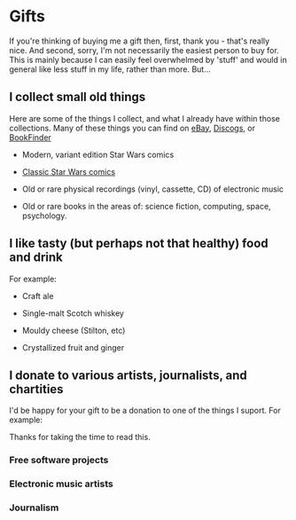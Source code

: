 # Gifts

If you're thinking of buying me a gift then, first, thank you - that's really nice. And second, sorry, 
I'm not necessarily the easiest person to buy for. This is mainly because I can easily feel overwhelmed
by 'stuff' and would in general like less stuff in my life, rather than more. But...

## I collect small old things

Here are some of the things I collect, and what I already have within those collections. Many of these things you can find on [eBay](https://www.ebay.co.uk), [Discogs](https://www.discogs.com), or [BookFinder](https://www.bookfinder.com/)

- Modern, variant edition Star Wars comics

- [Classic Star Wars comics](classic-star-wars.html)

- Old or rare physical recordings (vinyl, cassette, CD) of electronic music

- Old or rare books in the areas of: science fiction, computing, space, psychology.

## I like tasty (but perhaps not that healthy) food and drink

For example:

- Craft ale

- Single-malt Scotch whiskey

- Mouldy cheese (Stilton, etc)

- Crystallized fruit and ginger


## I donate to various artists, journalists, and chartities

I'd be happy for your gift to be a donation to one of the things I suport. For example:

Thanks for taking the time to read this.

### Free software projects

### Electronic music artists

### Journalism
